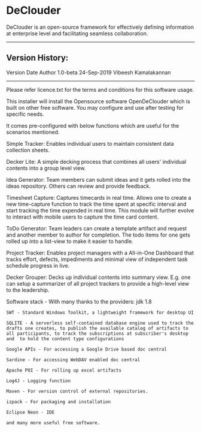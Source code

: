 # DeClouder
DeClouder is an open-source framework for effectively defining information at enterprise level and facilitating seamless collaboration.

***************************************************************
Version History:
----------------
Version     Date            Author
1.0-beta    24-Sep-2019     Vibeesh Kamalakannan
***************************************************************

Please refer licence.txt for the terms and conditions for this software usage.

This installer will install the Opensource software OpenDeClouder which is built on other free software. You may configure and use after testing for specific needs.

It comes pre-configured with below functions which are useful for the scenarios mentioned.

Simple Tracker:
Enables individual users to maintain consistent data collection sheets.

Decker Lite:
A simple decking process that combines all users' individual contents into a group level view.

Idea Generator:
Team members can submit ideas and it gets rolled into the ideas repository. Others can review and provide feedback.

Timesheet Capture:
Captures timecards in real time. Allows one to create a new time-capture function to track the time spent at specific interval and start tracking the time expended in real time. This module will further evolve to interact with mobile users to capture the time card content.

ToDo Generator:
Team leaders can create a template artifact and request and another member to author for completion. The todo items for one gets rolled up into a list-view to make it easier to handle.

Project Tracker:
Enables project managers with a All-in-One Dashboard that tracks effort, defects, impediments and minimal view of independent task schedule progress in live.

Decker Grouper:
Decks up individual contents into summary view. E.g. one can setup a summarizer of all project trackers to provide a high-level view to the leadership.

Software stack - With many thanks to the providers:
	jdk 1.8
	
	SWT - Standard Windows Toolkit, a lightweight framework for desktop UI
	
	SQLITE - A serverless self-contained database engine used to track the drafts one creates, to publish the available catalog of artifacts to all participants, to track the subscriptions at subscriber's desktop and  to hold the content type configurations
	
	Google APIs - For accessing a Google Drive based doc central
	
	Sardine - For accessing WebDAV enabled doc central
	
	Apache POI - For rolling up excel artifacts
	
	Log4J - Logging function
	
	Maven - For version control of external repositories.
	
	izpack - For packaging and installation
	
	Eclipse Neon - IDE
	
	and many more useful free software.
	

